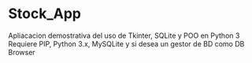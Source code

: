 # Stock_App
Apliacacion demostrativa del uso de Tkinter, SQLite y POO en Python 3
Requiere PIP, Python 3.x, MySQLite y si desea un gestor de BD como DB Browser
